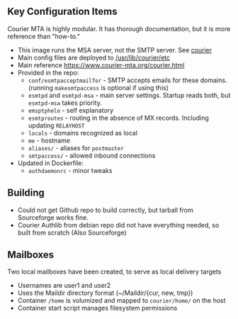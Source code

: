 ## Key Configuration Items

Courier MTA is highly modular.  It has thorough documentation, but it is more reference than "how-to."
- This image runs the MSA server, not the SMTP server.  See [courier](../courier)
- Main config files are deployed to [/usr/lib/courier/etc](conf/)
- Main reference https://www.courier-mta.org/courier.html
- Provided in the repo:
  - `conf/esmtpacceptmailfor` - SMTP accepts emails for these domains. (running `makesmtpaccess` is optional if using this)
  - `esmtpd` and `esmtpd-msa` - main server settings.  Startup reads both, but `esmtpd-msa` takes priority.
  - `emsptphelo` - self explanatory
  - `esmtproutes` - routing in the absence of MX records. Including updating `RELAYHOST`
  - `locals` - domains recognized as local
  - `me` - hostname
  - `aliases/` - aliases for `postmaster`
  - `smtpaccess/` - allowed inbound connections
- Updated in Dockerfile:
  - `authdaemonrc` - minor tweaks

## Building
- Could not get Github repo to build correctly, but tarball from Sourceforge works fine.
- Courier Authlib from debian repo did not have everything needed, so built from scratch (Also Sourceforge)

## Mailboxes
Two local mailboxes have been created, to serve as local delivery targets
- Usernames are user1 and user2
- Uses the Maildir directory format (~/Maildir/{cur, new, tmp})
- Container `/home` is volumized and mapped to `courier/home/` on the host
- Container start script manages filesystem permissions

